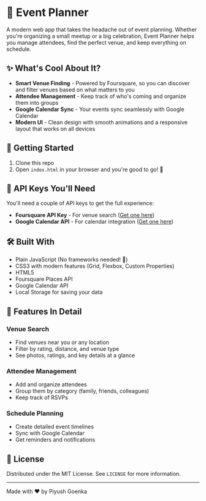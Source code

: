 # 🎉 Event Planner

A modern web app that takes the headache out of event planning. Whether you're organizing a small meetup or a big celebration, Event Planner helps you manage attendees, find the perfect venue, and keep everything on schedule.

## ✨ What's Cool About It?

- **Smart Venue Finding** - Powered by Foursquare, so you can discover and filter venues based on what matters to you
- **Attendee Management** - Keep track of who's coming and organize them into groups
- **Google Calendar Sync** - Your events sync seamlessly with Google Calendar
- **Modern UI** - Clean design with smooth animations and a responsive layout that works on all devices

## 🚀 Getting Started

1. Clone this repo
2. Open `index.html` in your browser and you're good to go! 🎈

## 🔑 API Keys You'll Need

You'll need a couple of API keys to get the full experience:

- **Foursquare API Key** - For venue search ([Get one here](https://developer.foursquare.com/))
- **Google Calendar API** - For calendar integration ([Get one here](https://console.cloud.google.com/))

## 🛠️ Built With

- Plain JavaScript (No frameworks needed! 💪)
- CSS3 with modern features (Grid, Flexbox, Custom Properties)
- HTML5
- Foursquare Places API
- Google Calendar API
- Local Storage for saving your data

## 📱 Features In Detail

### Venue Search
- Find venues near you or any location
- Filter by rating, distance, and venue type
- See photos, ratings, and key details at a glance

### Attendee Management
- Add and organize attendees
- Group them by category (family, friends, colleagues)
- Keep track of RSVPs

### Schedule Planning
- Create detailed event timelines
- Sync with Google Calendar
- Get reminders and notifications


## 📝 License

Distributed under the MIT License. See `LICENSE` for more information.

---

Made with ❤️ by Piyush Goenka

